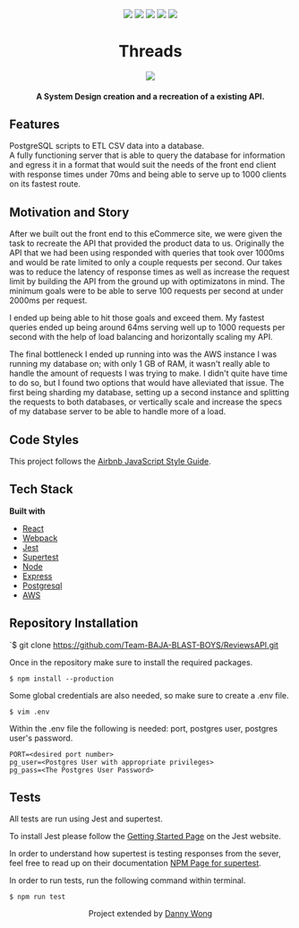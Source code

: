 
<div align="center" width="100%">
  <img src="https://img.shields.io/badge/express.js-%23404d59.svg?style=for-the-badge&logo=express&logoColor=%2361DAFB" />
  <img src="https://img.shields.io/badge/node.js-6DA55F?style=for-the-badge&logo=node.js&logoColor=white" />
  <img src="https://img.shields.io/badge/postgres-%23316192.svg?style=for-the-badge&logo=postgresql&logoColor=white" />
  <img src="https://img.shields.io/badge/AWS-%23FF9900.svg?style=for-the-badge&logo=amazon-aws&logoColor=white" />
  <img src="https://img.shields.io/badge/react-%2320232a.svg?style=for-the-badge&logo=react&logoColor=%2361DAFB" />
</div>

<h1 align="center">Threads</h1>

<div align="center" width="100%">
    <img src="src/images/readme/iron-motorcycles.png">
</div>

<h4 align="center">A System Design creation and a recreation of a existing API.</h4>

## Features
PostgreSQL scripts to ETL CSV data into a database.  
A fully functioning server that is able to query the database for information and egress it in a format that would suit the needs of the front end client with response times under 70ms and being able to serve up to 1000 clients on its fastest route. 

## Motivation and Story
After we built out the front end to this eCommerce site, we were given the task to recreate the API that provided the product data to us. Originally the API that we had been using responded with queries that took over 1000ms and would be rate limited to only a couple requests per second. Our takes was to reduce the latency of response times as well as increase the request limit by building the API from the ground up with optimizatons in mind. The minimum goals were to be able to serve 100 requests per second at under 2000ms per request.   
  
I ended up being able to hit those goals and exceed them. My fastest queries ended up being around 64ms serving well up to 1000 requests per second with the help of load balancing and horizontally scaling my API.   
  
The final bottleneck I ended up running into was the AWS instance I was running my database on; with only 1 GB of RAM, it wasn't really able to handle the amount of requests I was trying to make. I didn't quite have time to do so, but I found two options that would have alleviated that issue. The first being sharding my database, setting up a second instance and splitting the requests to both databases, or vertically scale and increase the specs of my database server to be able to handle more of a load. 

## Code Styles
This project follows the [Airbnb JavaScript Style Guide](https://github.com/airbnb/javascript).

## Tech Stack
**Built with**
- [React](https://reactjs.org/)
- [Webpack](https://webpack.js.org/)
- [Jest](https://jestjs.io/docs/getting-started)
- [Supertest](https://www.npmjs.com/package/supertest)
- [Node](https://nodejs.org/en/)
- [Express](https://expressjs.com/)
- [Postgresql](https://www.postgresql.org/)
- [AWS](https://aws.amazon.com/)

## Repository Installation 
`$ git clone https://github.com/Team-BAJA-BLAST-BOYS/ReviewsAPI.git

Once in the repository make sure to install the required packages.

`$ npm install --production`

Some global credentials are also needed, so make sure to create a .env file.

`$ vim .env`

Within the .env file the following is needed: port, postgres user, postgres user's password.

```env
PORT=<desired port number>
pg_user=<Postgres User with appropriate privileges>
pg_pass=<The Postgres User Password>
```

## Tests
All tests are run using Jest and supertest.

To install Jest please follow the [Getting Started Page](https://jestjs.io/docs/getting-started) on the
Jest website.  
  
In order to understand how supertest is testing responses from the sever, feel free to read up on their documentation [NPM Page for supertest](https://www.npmjs.com/package/supertest).  
  
In order to run tests, run the following command within terminal.

`$ npm run test`

<p align="center">Project extended by <a href="https://github.com/ec-rilo">Danny Wong</a></p>
